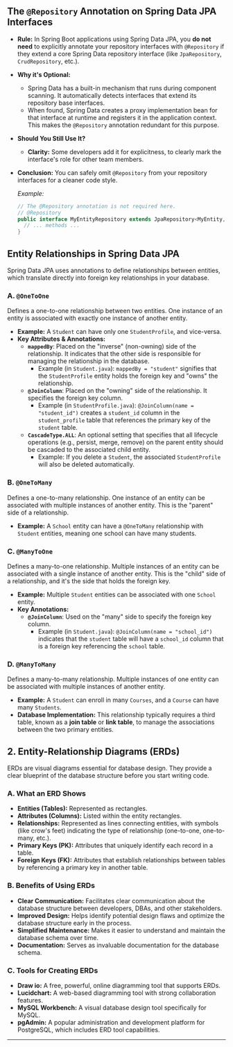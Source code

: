 ## The `@Repository` Annotation on Spring Data JPA Interfaces

- **Rule:** In Spring Boot applications using Spring Data JPA, you **do not need** to explicitly annotate your repository interfaces with `@Repository` if they extend a core Spring Data repository interface (like `JpaRepository`, `CrudRepository`, etc.).
- **Why it's Optional:**
  - Spring Data has a built-in mechanism that runs during component scanning. It automatically detects interfaces that extend its repository base interfaces.
  - When found, Spring Data creates a proxy implementation bean for that interface at runtime and registers it in the application context. This makes the `@Repository` annotation redundant for this purpose.
- **Should You Still Use It?**
  - **Clarity:** Some developers add it for explicitness, to clearly mark the interface's role for other team members.
- **Conclusion:** You can safely omit `@Repository` from your repository interfaces for a cleaner code style.

  _Example:_

  ```java
  // The @Repository annotation is not required here.
  // @Repository
  public interface MyEntityRepository extends JpaRepository<MyEntity, Long> {
    // ... methods ...
  }
  ```

## Entity Relationships in Spring Data JPA

Spring Data JPA uses annotations to define relationships between entities, which translate directly into foreign key relationships in your database.

### A. `@OneToOne`

Defines a one-to-one relationship between two entities. One instance of an entity is associated with exactly one instance of another entity.

- **Example:** A `Student` can have only one `StudentProfile`, and vice-versa.
- **Key Attributes & Annotations:**
  - **`mappedBy`**: Placed on the "inverse" (non-owning) side of the relationship. It indicates that the other side is responsible for managing the relationship in the database.
    - Example (in `Student.java`): `mappedBy = "student"` signifies that the `StudentProfile` entity holds the foreign key and "owns" the relationship.
  - **`@JoinColumn`**: Placed on the "owning" side of the relationship. It specifies the foreign key column.
    - Example (in `StudentProfile.java`): `@JoinColumn(name = "student_id")` creates a `student_id` column in the `student_profile` table that references the primary key of the `student` table.
  - **`CascadeType.ALL`**: An optional setting that specifies that all lifecycle operations (e.g., persist, merge, remove) on the parent entity should be cascaded to the associated child entity.
    - Example: If you delete a `Student`, the associated `StudentProfile` will also be deleted automatically.

### B. `@OneToMany`

Defines a one-to-many relationship. One instance of an entity can be associated with multiple instances of another entity. This is the "parent" side of a relationship.

- **Example:** A `School` entity can have a `@OneToMany` relationship with `Student` entities, meaning one school can have many students.

### C. `@ManyToOne`

Defines a many-to-one relationship. Multiple instances of an entity can be associated with a single instance of another entity. This is the "child" side of a relationship, and it's the side that holds the foreign key.

- **Example:** Multiple `Student` entities can be associated with one `School` entity.
- **Key Annotations:**
  - **`@JoinColumn`**: Used on the "many" side to specify the foreign key column.
    - Example (in `Student.java`): `@JoinColumn(name = "school_id")` indicates that the `student` table will have a `school_id` column that is a foreign key referencing the `school` table.

### D. `@ManyToMany`

Defines a many-to-many relationship. Multiple instances of one entity can be associated with multiple instances of another entity.

- **Example:** A `Student` can enroll in many `Courses`, and a `Course` can have many `Students`.
- **Database Implementation:** This relationship typically requires a third table, known as a **join table** or **link table**, to manage the associations between the two primary entities.

## 2. Entity-Relationship Diagrams (ERDs)

ERDs are visual diagrams essential for database design. They provide a clear blueprint of the database structure before you start writing code.

### A. What an ERD Shows

- **Entities (Tables):** Represented as rectangles.
- **Attributes (Columns):** Listed within the entity rectangles.
- **Relationships:** Represented as lines connecting entities, with symbols (like crow's feet) indicating the type of relationship (one-to-one, one-to-many, etc.).
- **Primary Keys (PK):** Attributes that uniquely identify each record in a table.
- **Foreign Keys (FK):** Attributes that establish relationships between tables by referencing a primary key in another table.

### B. Benefits of Using ERDs

- **Clear Communication:** Facilitates clear communication about the database structure between developers, DBAs, and other stakeholders.
- **Improved Design:** Helps identify potential design flaws and optimize the database structure early in the process.
- **Simplified Maintenance:** Makes it easier to understand and maintain the database schema over time.
- **Documentation:** Serves as invaluable documentation for the database schema.

### C. Tools for Creating ERDs

- **Draw io:** A free, powerful, online diagramming tool that supports ERDs.
- **Lucidchart:** A web-based diagramming tool with strong collaboration features.
- **MySQL Workbench:** A visual database design tool specifically for MySQL.
- **pgAdmin:** A popular administration and development platform for PostgreSQL, which includes ERD tool capabilities.

---
